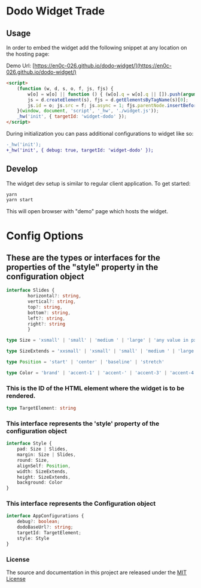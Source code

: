 # Dodo Widget Trade

## Usage

In order to embed the widget add the following snippet at any location on the hosting page:

Demo Url: 
[https://en0c-026.github.io/dodo-widget/](https://en0c-026.github.io/dodo-widget/)

```html
<script>
    (function (w, d, s, o, f, js, fjs) {
        w[o] = w[o] || function () { (w[o].q = w[o].q || []).push(arguments) };
        js = d.createElement(s), fjs = d.getElementsByTagName(s)[0];
        js.id = o; js.src = f; js.async = 1; fjs.parentNode.insertBefore(js, fjs);
    }(window, document, 'script', '_hw', './widget.js'));
    _hw('init', { targetId: 'widget-dodo' });
</script>
```


During initialization you can pass additional configurations to widget like so:

```diff
-_hw('init');
+_hw('init', { debug: true, targetId: 'widget-dodo' });
```

## Develop

The widget dev setup is similar to regular client application. To get started:

```bash
yarn
yarn start
```

This will open browser with "demo" page which hosts the widget.



# Config Options

## These are the types or interfaces for the properties of the "style" property in the configuration object

```typescript
interface Slides {
        horizontal?: string, 
        vertical?: string,
        top?: string, 
        bottom?: string, 
        left?: string, 
        right?: string
        }

type Size = 'xsmall' | 'small' | 'medium ' | 'large' | 'any value in px'

type SizeExtends = 'xxsmall' | 'xsmall' | 'small' | 'medium ' | 'large' | 'xlarge' | 'xxlarge' | 'any value in px'

type Position = 'start' | 'center' | 'baseline' | 'stretch'

type Color = 'brand' | 'accent-1' | 'accent-' | 'accent-3' | 'accent-4' | 'neutral-1' | 'neutral-2' | 'neutral-3' | 'neutral-4' | 'status-critical' | 'status-error' | 'status-warning' | 'status-ok' | 'status-unknown' | 'status-disabled' | 'light-1' | 'light-2' | 'light-3' | 'light-4' | 'light-5' | 'light-6' | 'dark-1' | 'dark-2' | 'dark-3' | 'dark-4' | 'dark-5' | 'dark- 6'
```


### This is the ID of the HTML element where the widget is to be rendered.

```typescript
type TargetElement: string

```

### This interface represents the 'style' property of the configuration object

```typescript
interface Style {
    pad: Size | Slides,
    margin: Size | Slides,
    round: Size,
    alignSelf: Position,
    width: SizeExtends,
    height: SizeExtends,
    background: Color
}
```

### This interface represents the Configuration object

```typescript
interface AppConfigurations {
    debug?: boolean;
    dodoBaseUrl?: string;
    targetId: TargetElement;
    style: Style
}
```


### License
The source and documentation in this project are released under the [MIT License](LICENSE)
